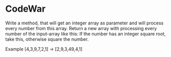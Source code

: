 # CodeWar

Write a method, that will get an integer array as parameter and will process every number from this array.
Return a new array with processing every number of the input-array like this:
If the number has an integer square root, take this, otherwise square the number.

Example
[4,3,9,7,2,1] -> [2,9,3,49,4,1]